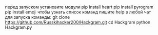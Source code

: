 перед запуском установите модули 
pip install heart
pip install pyrogram
pip install emoji
чтобы узнать список команд пишите help в любой чат
для запуска команды:
git clone https://github.com/Russkihacker200/Hackgram.git
cd Hackgram
python Hackgram.py
